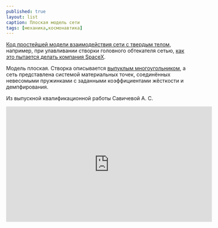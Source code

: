 ```yaml
---
published: true
layout: list
caption: Плоская модель сети
tags: [механика,космонавтика]
---
```


[Код простейшей модели взаимодействия сети с твердым телом](https://github.com/Kidinnu/net/tree/master/2D), например, при улавливании створки головного обтекателя сетью, [как это пытается делать компания SpaceX](https://www.space.com/spacex-fairing-catching-ship-port-photos.html). 

Модель плоская. Cтворка описывается [выпуклым многоугольником](https://ru.wikipedia.org/wiki/Выпуклый_многоугольник), а сеть представлена системой материальных точек, соединённых невесомыми пружинками с заданными коэффициентами жёсткости и демпфирования. 

Из выпускной квалификационной работы Савичевой А. С.

<iframe width="560" height="315" src="https://youtu.be/_uiOeAq_mlU" frameborder="0" allow="autoplay; encrypted-media" allowfullscreen></iframe>
